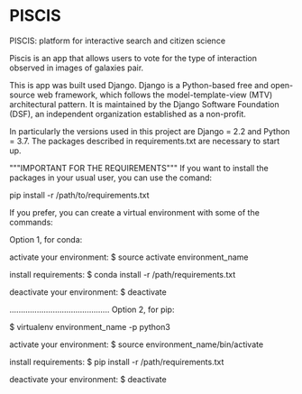 # PISCIS
PISCIS: platform for interactive search and citizen science


Piscis is an app that allows users to vote for the type of interaction observed in images of galaxies pair. 

This is app was built used Django. Django is a Python-based free and open-source web framework, which follows the model-template-view (MTV) architectural pattern. It is maintained by the Django Software Foundation (DSF), an independent organization established as a non-profit. 

In particularly the versions used in this project are Django = 2.2 and Python = 3.7. The packages described in requirements.txt are necessary to start up.

"""IMPORTANT FOR THE REQUIREMENTS"""
If you want to install the packages in your usual user, you can use the comand:

pip install -r /path/to/requirements.txt

If you prefer, you can create a virtual environment with some of the commands:

Option 1, for conda:

activate your environment:
$ source activate environment_name

install requirements:
$ conda install -r /path/requirements.txt

deactivate your environment:
$ deactivate

............................................
Option 2, for pip:

$ virtualenv environment_name -p python3

activate your environment:
$ source environment_name/bin/activate

install requirements:
$ pip install -r /path/requirements.txt

deactivate your environment:
$ deactivate
